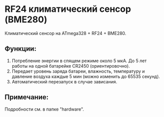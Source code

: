 # RF24 климатический сенсор (BME280)
Климатический сенсор на ATmega328 + RF24 + BME280.

## Функции:

1. Потребление энергии в спящем режиме около 5 мкА. До 5 лет работы на одной батарейке CR2450 (ориентировочно).
2. Передает уровень заряда батареи, влажность, температуру и давление воздуха каждые 5 мин (можно изменить до 65535 секунд).
3. Автоматический перезапуск в случае зависания.

## Примечание:

Подробности см. в папке "hardware".